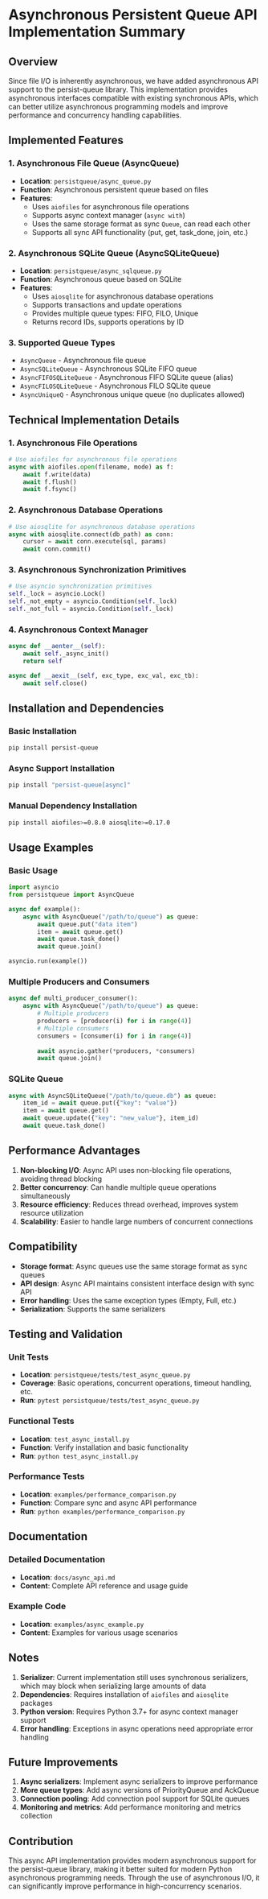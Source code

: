 # Asynchronous Persistent Queue API Implementation Summary

## Overview

Since file I/O is inherently asynchronous, we have added asynchronous API support to the persist-queue library. This implementation provides asynchronous interfaces compatible with existing synchronous APIs, which can better utilize asynchronous programming models and improve performance and concurrency handling capabilities.

## Implemented Features

### 1. Asynchronous File Queue (AsyncQueue)

- **Location**: `persistqueue/async_queue.py`
- **Function**: Asynchronous persistent queue based on files
- **Features**:
  - Uses `aiofiles` for asynchronous file operations
  - Supports async context manager (`async with`)
  - Uses the same storage format as sync `Queue`, can read each other
  - Supports all sync API functionality (put, get, task_done, join, etc.)

### 2. Asynchronous SQLite Queue (AsyncSQLiteQueue)

- **Location**: `persistqueue/async_sqlqueue.py`
- **Function**: Asynchronous queue based on SQLite
- **Features**:
  - Uses `aiosqlite` for asynchronous database operations
  - Supports transactions and update operations
  - Provides multiple queue types: FIFO, FILO, Unique
  - Returns record IDs, supports operations by ID

### 3. Supported Queue Types

- `AsyncQueue` - Asynchronous file queue
- `AsyncSQLiteQueue` - Asynchronous SQLite FIFO queue
- `AsyncFIFOSQLiteQueue` - Asynchronous FIFO SQLite queue (alias)
- `AsyncFILOSQLiteQueue` - Asynchronous FILO SQLite queue
- `AsyncUniqueQ` - Asynchronous unique queue (no duplicates allowed)

## Technical Implementation Details

### 1. Asynchronous File Operations

```python
# Use aiofiles for asynchronous file operations
async with aiofiles.open(filename, mode) as f:
    await f.write(data)
    await f.flush()
    await f.fsync()
```

### 2. Asynchronous Database Operations

```python
# Use aiosqlite for asynchronous database operations
async with aiosqlite.connect(db_path) as conn:
    cursor = await conn.execute(sql, params)
    await conn.commit()
```

### 3. Asynchronous Synchronization Primitives

```python
# Use asyncio synchronization primitives
self._lock = asyncio.Lock()
self._not_empty = asyncio.Condition(self._lock)
self._not_full = asyncio.Condition(self._lock)
```

### 4. Asynchronous Context Manager

```python
async def __aenter__(self):
    await self._async_init()
    return self

async def __aexit__(self, exc_type, exc_val, exc_tb):
    await self.close()
```

## Installation and Dependencies

### Basic Installation

```bash
pip install persist-queue
```

### Async Support Installation

```bash
pip install "persist-queue[async]"
```

### Manual Dependency Installation

```bash
pip install aiofiles>=0.8.0 aiosqlite>=0.17.0
```

## Usage Examples

### Basic Usage

```python
import asyncio
from persistqueue import AsyncQueue

async def example():
    async with AsyncQueue("/path/to/queue") as queue:
        await queue.put("data item")
        item = await queue.get()
        await queue.task_done()
        await queue.join()

asyncio.run(example())
```

### Multiple Producers and Consumers

```python
async def multi_producer_consumer():
    async with AsyncQueue("/path/to/queue") as queue:
        # Multiple producers
        producers = [producer(i) for i in range(4)]
        # Multiple consumers
        consumers = [consumer(i) for i in range(4)]
        
        await asyncio.gather(*producers, *consumers)
        await queue.join()
```

### SQLite Queue

```python
async with AsyncSQLiteQueue("/path/to/queue.db") as queue:
    item_id = await queue.put({"key": "value"})
    item = await queue.get()
    await queue.update({"key": "new_value"}, item_id)
    await queue.task_done()
```

## Performance Advantages

1. **Non-blocking I/O**: Async API uses non-blocking file operations, avoiding thread blocking
2. **Better concurrency**: Can handle multiple queue operations simultaneously
3. **Resource efficiency**: Reduces thread overhead, improves system resource utilization
4. **Scalability**: Easier to handle large numbers of concurrent connections

## Compatibility

- **Storage format**: Async queues use the same storage format as sync queues
- **API design**: Async API maintains consistent interface design with sync API
- **Error handling**: Uses the same exception types (Empty, Full, etc.)
- **Serialization**: Supports the same serializers

## Testing and Validation

### Unit Tests

- **Location**: `persistqueue/tests/test_async_queue.py`
- **Coverage**: Basic operations, concurrent operations, timeout handling, etc.
- **Run**: `pytest persistqueue/tests/test_async_queue.py`

### Functional Tests

- **Location**: `test_async_install.py`
- **Function**: Verify installation and basic functionality
- **Run**: `python test_async_install.py`

### Performance Tests

- **Location**: `examples/performance_comparison.py`
- **Function**: Compare sync and async API performance
- **Run**: `python examples/performance_comparison.py`

## Documentation

### Detailed Documentation

- **Location**: `docs/async_api.md`
- **Content**: Complete API reference and usage guide

### Example Code

- **Location**: `examples/async_example.py`
- **Content**: Examples for various usage scenarios

## Notes

1. **Serializer**: Current implementation still uses synchronous serializers, which may block when serializing large amounts of data
2. **Dependencies**: Requires installation of `aiofiles` and `aiosqlite` packages
3. **Python version**: Requires Python 3.7+ for async context manager support
4. **Error handling**: Exceptions in async operations need appropriate error handling

## Future Improvements

1. **Async serializers**: Implement async serializers to improve performance
2. **More queue types**: Add async versions of PriorityQueue and AckQueue
3. **Connection pooling**: Add connection pool support for SQLite queues
4. **Monitoring and metrics**: Add performance monitoring and metrics collection

## Contribution

This async API implementation provides modern asynchronous support for the persist-queue library, making it better suited for modern Python asynchronous programming needs. Through the use of asynchronous I/O, it can significantly improve performance in high-concurrency scenarios. 